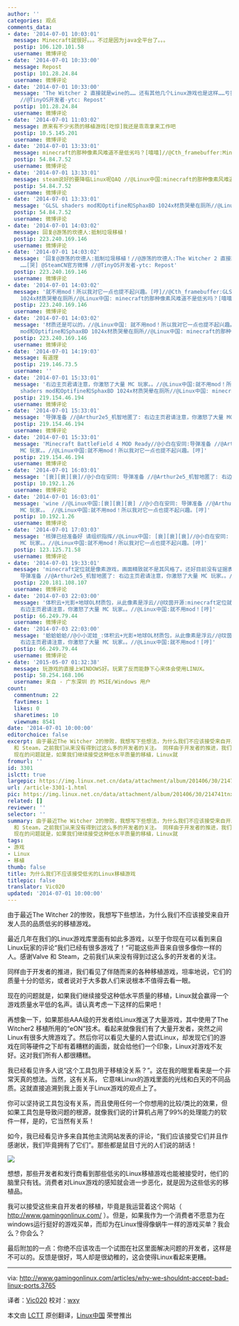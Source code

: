 ```yaml
---
author: ''
categories: 观点
comments_data:
- date: '2014-07-01 10:03:01'
  message: Minecraft就很好。。。不过是因为java全平台了。。。
  postip: 106.120.101.58
  username: 微博评论
- date: '2014-07-01 10:33:00'
  message: Repost
  postip: 101.28.24.84
  username: 微博评论
- date: '2014-07-01 10:33:00'
  message: 'The Witcher 2 直接就是wine的…… 还有其他几个Linux游戏也是这样……亏我还在Steam上入了正 ……[哭] @SteamCN官方微博
    //@TinyOS开发者-ytc: Repost'
  postip: 101.28.24.84
  username: 微博评论
- date: '2014-07-01 11:03:02'
  message: 原来有不少劣质的移植游戏[吃惊]我还是乖乖拿来工作吧
  postip: 10.5.145.201
  username: 微博评论
- date: '2014-07-01 13:33:01'
  message: minecraft的那种像素风难道不是低劣吗？[嘻嘻]//@Cth_framebuffer:Minecraft就很好。。。不过是因为java全平台了。。。
  postip: 54.84.7.52
  username: 微博评论
- date: '2014-07-01 13:33:01'
  message: steam说好的要降临Linux呢QAQ //@Linux中国:minecraft的那种像素风难道不是低劣吗？[嘻嘻]//@Cth_framebuffer:Minecraft就很好。。。不过是因为java全平台了。。。
  postip: 54.84.7.52
  username: 微博评论
- date: '2014-07-01 13:33:01'
  message: 'GLSL shaders mod和Optifine和SphaxBD 1024x材质哭晕在厕所//@Linux中国: minecraft的那种像素风难道不是低劣吗？[嘻嘻]//@Cth_framebuffer:Minecraft就很好。。。不过是因为java全平台了。。。'
  postip: 54.84.7.52
  username: 微博评论
- date: '2014-07-01 14:03:02'
  message: 回复@游荡的坎德人:抵制垃圾移植！
  postip: 223.240.169.146
  username: 微博评论
- date: '2014-07-01 14:03:02'
  message: '回复@游荡的坎德人:抵制垃圾移植！//@游荡的坎德人:The Witcher 2 直接就是wine的…… 还有其他几个Linux游戏也是这样……亏我还在Steam上入了正
    ……[哭] @SteamCN官方微博 //@TinyOS开发者-ytc: Repost'
  postip: 223.240.169.146
  username: 微博评论
- date: '2014-07-01 14:03:02'
  message: '就不用mod！所以我对它一点也提不起兴趣。[哼]//@Cth_framebuffer:GLSL shaders mod和Optifine和SphaxBD
    1024x材质哭晕在厕所//@Linux中国: minecraft的那种像素风难道不是低劣吗？[嘻嘻]//@Cth_framebuffer:Minecraft就很好。。。不过是因为java全平台了。。。'
  postip: 223.240.169.146
  username: 微博评论
- date: '2014-07-01 14:03:02'
  message: '材质还是可以的，//@Linux中国: 就不用mod！所以我对它一点也提不起兴趣。[哼]//@Cth_framebuffer:GLSL shaders
    mod和Optifine和SphaxBD 1024x材质哭晕在厕所//@Linux中国: minecraft的那种像素风难道不是低劣吗？[嘻嘻]//@Cth_framebuffer:Minecraft就很好。。。不过是因为java全平台了。。。'
  postip: 223.240.169.146
  username: 微博评论
- date: '2014-07-01 14:19:03'
  message: 有道理
  postip: 219.146.73.5
  username: ''
- date: '2014-07-01 15:33:01'
  message: '右边主页君请注意，你激怒了大量 MC 玩家。。//@Linux中国:就不用mod！所以我对它一点也提不起兴趣。[哼]//@Cth_framebuffer:GLSL
    shaders mod和Optifine和SphaxBD 1024x材质哭晕在厕所//@Linux中国: minecraft的那种像素风难道不是低劣吗？[嘻嘻]//@Cth_framebuffer:Minecraft就很好。。。'
  postip: 219.154.46.194
  username: 微博评论
- date: '2014-07-01 15:33:01'
  message: '导弹准备 //@Arthur2e5_机智地匿了: 右边主页君请注意，你激怒了大量 MC 玩家。。//@Linux中国:就不用mod！所以我对它一点也提不起兴趣。[哼]'
  postip: 219.154.46.194
  username: 微博评论
- date: '2014-07-01 15:33:01'
  message: 'Minecraft BattleField 4 MOD Ready//@小白在安同:导弹准备 //@Arthur2e5_机智地匿了: 右边主页君请注意，你激怒了大量
    MC 玩家。。//@Linux中国:就不用mod！所以我对它一点也提不起兴趣。[哼]'
  postip: 219.154.46.194
  username: 微博评论
- date: '2014-07-01 16:03:01'
  message: '[衰][衰][衰]//@小白在安同: 导弹准备 //@Arthur2e5_机智地匿了: 右边主页君请注意，你激怒了大量 MC 玩家。。//@Linux中国:就不用mod！所以我对它一点也提不起兴趣。[哼]'
  postip: 10.192.1.26
  username: 微博评论
- date: '2014-07-01 16:03:01'
  message: 'wine //@Linux中国:[衰][衰][衰] //@小白在安同: 导弹准备 //@Arthur2e5_机智地匿了: 右边主页君请注意，你激怒了大量
    MC 玩家。。 //@Linux中国:就不用mod！所以我对它一点也提不起兴趣。[哼]'
  postip: 10.192.1.26
  username: 微博评论
- date: '2014-07-01 17:03:03'
  message: '核弹已经准备好 请组织指挥//@Linux中国: [衰][衰][衰]//@小白在安同: 导弹准备 //@Arthur2e5_机智地匿了: 右边主页君请注意，你激怒了大量
    MC 玩家。。//@Linux中国:就不用mod！所以我对它一点也提不起兴趣。[哼]'
  postip: 123.125.71.58
  username: 微博评论
- date: '2014-07-01 19:33:01'
  message: 'minecraft定位就是像素游戏，画面精致就不是其风格了。还好目前没有证据表明mc在Linux下效率不高。//@Linux中国:[衰][衰][衰]//@小白在安同:
    导弹准备 //@Arthur2e5_机智地匿了: 右边主页君请注意，你激怒了大量 MC 玩家。。//@Linux中国:就不用mod！所以我对它一点也提不起兴趣。[哼]'
  postip: 220.181.108.107
  username: 微博评论
- date: '2014-07-03 22:03:00'
  message: '体积云+光影+地球OL材质包，从此像素是浮云//@玟茵开源:minecraft定位就是像素游戏，画面精致就不是其风格了。还好目前没有证据表明mc在Linux下效率不高。//@Linux中国:[衰][衰][衰]//@Arthur2e5_机智地匿了:
    右边主页君请注意，你激怒了大量 MC 玩家。。//@Linux中国:就不用mod！[哼]'
  postip: 66.249.79.44
  username: 微博评论
- date: '2014-07-03 22:03:00'
  message: '蛤蛤蛤蛤//@小小泥娃_:体积云+光影+地球OL材质包，从此像素是浮云//@玟茵开源:minecraft定位就是像素游戏，画面精致就不是其风格了。//@Linux中国:[衰][衰][衰]//@Arthur2e5_机智地匿了:
    右边主页君请注意，你激怒了大量 MC 玩家。。//@Linux中国:就不用mod！[哼]'
  postip: 66.249.79.44
  username: 微博评论
- date: '2015-05-07 01:32:38'
  message: 玩游戏的直接上WINDOWS好。玩累了反而能静下心来体会使用LINUX。
  postip: 58.254.168.106
  username: 来自 - 广东深圳 的 MSIE/Windows 用户
count:
  commentnum: 22
  favtimes: 1
  likes: 0
  sharetimes: 10
  viewnum: 8541
date: '2014-07-01 10:00:00'
editorchoice: false
excerpt: 由于最近The Witcher 2的惨败，我想写下些想法，为什么我们不应该接受来自开发人员的品质低劣的移植游戏。 最近几年在我们的Linux游戏库里面有如此多游戏，以至于你现在可以看到来自Linux玩家的评论我们已经有很多游戏了！可能这些声音来自很多像你一样的人。感谢Valve
  和 Steam，之前我们从来没有得到过这么多的开发者的关注。 同样由于开发者的推进，我们看见了伴随而来的各种移植游戏，坦率地说，它们的质量十分的低劣，或者说对于大多数人们来说根本不值得去看一眼。
  现在的问题就是，如果我们继续接受这种低水平质量的移植，Linux就
fromurl: ''
id: 3301
islctt: true
largepic: https://img.linux.net.cn/data/attachment/album/201406/30/214741tnxaggyan1jgxnjo.jpg
url: /article-3301-1.html
pic: https://img.linux.net.cn/data/attachment/album/201406/30/214741tnxaggyan1jgxnjo.jpg.thumb.jpg
related: []
reviewer: ''
selector: ''
summary: 由于最近The Witcher 2的惨败，我想写下些想法，为什么我们不应该接受来自开发人员的品质低劣的移植游戏。 最近几年在我们的Linux游戏库里面有如此多游戏，以至于你现在可以看到来自Linux玩家的评论我们已经有很多游戏了！可能这些声音来自很多像你一样的人。感谢Valve
  和 Steam，之前我们从来没有得到过这么多的开发者的关注。 同样由于开发者的推进，我们看见了伴随而来的各种移植游戏，坦率地说，它们的质量十分的低劣，或者说对于大多数人们来说根本不值得去看一眼。
  现在的问题就是，如果我们继续接受这种低水平质量的移植，Linux就
tags:
- 游戏
- Linux
- 移植
thumb: false
title: 为什么我们不应该接受低劣的Linux移植游戏
titlepic: false
translator: Vic020
updated: '2014-07-01 10:00:00'
---
```


由于最近The Witcher 2的惨败，我想写下些想法，为什么我们不应该接受来自开发人员的品质低劣的移植游戏。


最近几年在我们的Linux游戏库里面有如此多游戏，以至于你现在可以看到来自Linux玩家的评论“我们已经有很多游戏了！”可能这些声音来自很多像你一样的人。感谢Valve 和 Steam，之前我们从来没有得到过这么多的开发者的关注。


同样由于开发者的推进，我们看见了伴随而来的各种移植游戏，坦率地说，它们的质量十分的低劣，或者说对于大多数人们来说根本不值得去看一眼。


现在的问题就是，如果我们继续接受这种低水平质量的移植，Linux就会赢得一个游戏质量水平低的名声。请认真考虑一下这样的后果吧！


再想象一下，如果那些AAA级的开发者给Linux推送了大量游戏，其中使用了The Witcher2 移植所用的“eON”技术。看起来就像我们有了大量开发者，突然之间Linux有很多大牌游戏了。然后你可以看见大量的人尝试Linux，却发现它们的游戏在同等硬件之下却有着糟糕的画面，就会给他们一个印象，Linux对游戏不友好。这对我们所有人都很糟糕。


我已经看见许多人说“这个工具包用于移植没关系？”。这在我的眼里看来是一个非常天真的想法。当然，这有关系， 它意味Linux的游戏里面的光线和白天的不同品质。这就直接追溯到我上面关于Linux游戏的观点上了。


你可以坚持说工具包没有关系，而且使用任何一个你想用的比较/类比的效果，但如果工具包是导致问题的根源，就像我们说的计算机占用了99%的处理能力的软件一样，是的，它当然有关系！


如今，我已经看见许多来自其他主流网站发表的评论，“我们应该接受它们并且作感谢状，我们毕竟拥有了它们”。那些都是鼠目寸光的人们说的胡话！


![](/data/attachment/album/201406/30/214741tnxaggyan1jgxnjo.jpg)


想想，那些开发者和发行商看到那些低劣的Linux移植游戏也能被接受时，他们的脑里只有钱。消费者对Linux游戏的感知就会进一步恶化，就是因为这些低劣的移植品。


我可以接受这些来自开发者的移植，毕竟是我运营着这个网站（ <http://www.gamingonlinux.com/> ）。但是，如果我作为一个消费者不愿意为在windows运行挺好的游戏买单，而却为在Linux慢得像蜗牛一样的游戏买单？我会么？你会么？


最后附加的一点：你绝不应该攻击一个试图在社区里面解决问题的开发者，这样是不可以的。反馈是很好，骂人却是很幼稚的，这会使得Linux看起来更糟。




---


via: <http://www.gamingonlinux.com/articles/why-we-shouldnt-accept-bad-linux-ports.3765>


译者：[Vic020](http://www.vicyu.net) 校对：[wxy](https://github.com/wxy)


本文由 [LCTT](https://github.com/LCTT/TranslateProject) 原创翻译，[Linux中国](http://linux.cn/) 荣誉推出